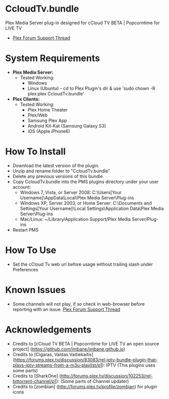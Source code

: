 CcloudTv.bundle
===================

Plex Media Server plug-in designed for cCloud TV BETA | Popcorntime for LIVE TV

- [Plex Forum Support Thread](http://forums.plex.tv/discussion/166602/rel-ccloudtv-channel-iptv/p1)

System Requirements
===================

- **Plex Media Server:**
	- Tested Working:
		- Windows
		- Linux (Ubuntu) - cd to Plex Plugin's dir & use 'sudo chown -R plex:plex CcloudTv.bundle'
- **Plex Clients:**
	- Tested Working:
		- Plex Home Theater
		- Plex/Web
		- Samsung Plex App
		- Android Kit-Kat (Samsung Galaxy S3)
		- iOS (Apple iPhone6)

How To Install
==============

- Download the latest version of the plugin.
- Unzip and rename folder to "CcloudTv.bundle"
- Delete any previous versions of this bundle
- Copy CcloudTv.bundle into the PMS plugins directory under your user account:
	- Windows 7, Vista, or Server 2008: 
		C:\Users[Your Username]\AppData\Local\Plex Media Server\Plug-ins
	- Windows XP, Server 2003, or Home Server: 
		C:\Documents and Settings[Your Username]\Local Settings\Application Data\Plex Media Server\Plug-ins
	- Mac/Linux: 
        ~/Library/Application Support/Plex Media Server/Plug-ins
- Restart PMS

How To Use
==============

- Set the cCloud Tv web url before usage without trailing slash under Preferences

Known Issues
==============

- Some channels will not play, if so check in web-browser before reporting with an issue.
[Plex Forum Support Thread](http://forums.plex.tv/discussion/166602/rel-ccloudtv-channel-iptv/p1)

Acknowledgements
==============

- Credits to [cCloud TV BETA | Popcorntime for LIVE TV an open source project] (https://github.com/imbane/imbane.github.io)
- Credits to [Cigaras, Valdas Vaitiekaitis] (https://forums.plex.tv/discussion/83083/rel-iptv-bundle-plugin-that-plays-iptv-streams-from-a-m3u-playlist/p1): IPTV (This plugins uses some parts)
- Credits to [SharkOne] (http://forums.plex.tv/discussion/102253/rel-bittorrent-channel/p1): (Some parts of Channel updater)
- Credits to [zombian] (http://forums.plex.tv/profile/zombian) for plugin icons